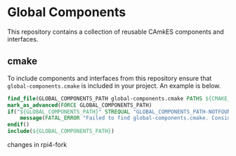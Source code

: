 <!--
     Copyright 2018, Data61, CSIRO (ABN 41 687 119 230)

     SPDX-License-Identifier: CC-BY-SA-4.0
-->
Global Components
=================

This repository contains a collection of reusable CAmkES components and 
interfaces.

cmake
-----

To include components and interfaces from this repository ensure that
`global-components.cmake` is included in your project.  An example is below.

```cmake
find_file(GLOBAL_COMPONENTS_PATH global-components.cmake PATHS ${CMAKE_SOURCE_DIR}/projects/global-components/ CMAKE_FIND_ROOT_PATH_BOTH)
mark_as_advanced(FORCE GLOBAL_COMPONENTS_PATH)
if("${GLOBAL_COMPONENTS_PATH}" STREQUAL "GLOBAL_COMPONENTS_PATH-NOTFOUND")
    message(FATAL_ERROR "Failed to find global-components.cmake. Consider cmake -DGLOBAL_COMPONENTS_PATH=/path/to/global-components.cmake")
endif()
include(${GLOBAL_COMPONENTS_PATH})
```
changes in rpi4-fork
